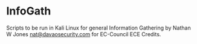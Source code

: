 # InfoGath
Scripts to be run in Kali Linux for general Information Gathering by Nathan W Jones nat@davaosecurity.com for EC-Council ECE Credits.
